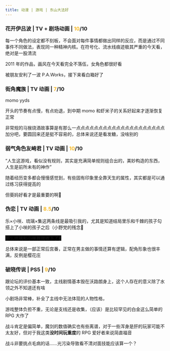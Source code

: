 ```yaml
---
title: 动漫 | 游戏 | 东山大法好
---
```


### 花开伊吕波 | TV + 剧场动画 | <span style="color:#F7BA2A;">10</span>/10

每一个角色的设定都不刻板，不会面对每件事情都做出同样的反应，而是通过不同事件不同做法，表现同一种精神内核。在符号化、流水线痕迹极其严重的今天看，绝对是一股清流

2011 年的作品，画风在今天看完全不落伍，女角色都很好看

被朋友安利了一波 P.A.Works，接下来看白箱好了

### 街角魔族 | TV 动画 | <span style="color:#F7BA2A;">7</span>/10

momo yyds

开头的节奏有点慢，有点劝退，到中期 momo 和虾米子的关系好起来才逐渐恢复正常

非常规的马猴烧酒故事算是有那么一点点点点点点点点点点点点点点点点点点点点加分吧，要圆回来还是挺不容易的，总体来说还是看发糖，没啥别的

### 弱气角色友崎君 | TV 动画 | <span style="color:#F7BA2A;">10</span>/10

“人生这游戏，看似没有规则，其实是充满简单规则组合出的，美妙构造的东西，人生是前所未有的神作”

随着经历变多都会慢慢感觉到，有些固有印象里全靠天生的属性，其实都是可以通过练习获得提高的

但葵妈好看才是最重要的啊🤬

### 伪恋 | TV 动画 | <span style="color:#F7BA2A;">8.5</span>/10

乐×小咲、琉璃×集这两条线是最吸引我的，尤其是知道结局里乐和千棘的孩子勾搭上了小咲的孩子之后（小野党的残念🤬

<span style="background:#000;">那么琉璃和小咲我就收下了🤞</span>

总体来说是一部正常后宫番，正常在男主做的事情还算有逻辑，配角形象也很丰满，反例是樱花庄

### 破晓传说 | PS5 | <span style="color:#F7BA2A;">9</span>/10

跟论坛的评价基本一致，主线剧情基本毁在沃路朗身上，这个人存在的意义除了水领之外不知道还有啥

小剧场非常棒，补全了主线中无法体现的人物性格，

游戏整体负担不重，无论是支线还是收集，（应该）是比较罕见的白金这么简单的 RPG 大作了

战斗肯定是偏简单，魔剑的数值确实也有些离谱，对于一些浑身是肝的玩家可能不太友好，但对于我这类<b>没时间玩重度</b>的 RPG 爱好者来说简直福音

战斗非要挑点毛病的话……光污染导致看不清对面技能应该算一个？
